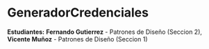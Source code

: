 # GeneradorCredenciales

**Estudiantes:**
**Fernando Gutierrez** - Patrones de Diseño (Seccion 2), **Vicente Muñoz** - Patrones de Diseño (Seccion 1)

            
